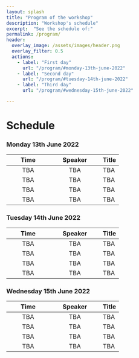 ```yaml
---
layout: splash
title: "Program of the workshop"
description: "Workshop's schedule"
excerpt:  "See the schedule of:"
permalink: /program/
header:
  overlay_image: /assets/images/header.png
  overlay_filter: 0.5
  actions:
    - label: "First day"
      url: "/program/#monday-13th-june-2022"
    - label: "Second day"
      url: "/program/#tuesday-14th-june-2022"
    - label: "Third day"
      url: "/program/#wednesday-15th-june-2022"

---
```


# Schedule 

### Monday 13th June 2022

| &nbsp;&nbsp;&nbsp;&nbsp;&nbsp;&nbsp;&nbsp;Time&nbsp;&nbsp;&nbsp;&nbsp;&nbsp;&nbsp;&nbsp; | &nbsp;&nbsp;&nbsp;&nbsp;&nbsp;&nbsp;Speaker&nbsp;&nbsp;&nbsp;&nbsp;&nbsp;&nbsp; | Title |  
|:-----------:|:-------------:|:-------------------|  
| TBA | TBA | TBA |  
| TBA | TBA | TBA |  
| TBA | TBA | TBA |  
| TBA | TBA | TBA |  

### Tuesday 14th June 2022
  
| &nbsp;&nbsp;&nbsp;&nbsp;&nbsp;&nbsp;&nbsp;Time&nbsp;&nbsp;&nbsp;&nbsp;&nbsp;&nbsp;&nbsp; | &nbsp;&nbsp;&nbsp;&nbsp;&nbsp;&nbsp;Speaker&nbsp;&nbsp;&nbsp;&nbsp;&nbsp;&nbsp; | Title |  
|:-----------:|:-------------:|:-------------------|  
| TBA | TBA | TBA |  
| TBA | TBA | TBA |  
| TBA | TBA | TBA |  
| TBA | TBA | TBA | 

### Wednesday 15th June 2022 

| &nbsp;&nbsp;&nbsp;&nbsp;&nbsp;&nbsp;&nbsp;Time&nbsp;&nbsp;&nbsp;&nbsp;&nbsp;&nbsp;&nbsp; | &nbsp;&nbsp;&nbsp;&nbsp;&nbsp;&nbsp;Speaker&nbsp;&nbsp;&nbsp;&nbsp;&nbsp;&nbsp; | Title |  
|:-----------:|:-------------:|:-------------------|  
| TBA | TBA | TBA |  
| TBA | TBA | TBA |  
| TBA | TBA | TBA |  
| TBA | TBA | TBA | 


